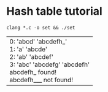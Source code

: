# Hash table tutorial
```clang *.c -o set && ./set```

<table><tr><td>
0: 'abcd' 'abcdefh_'<br>
1: 'a' 'abcde'<br>
2: 'ab' 'abcdef'<br>
3: 'abc' 'abcdefg' 'abcdefh'<br>
abcdefh_ found!<br>
abcdefh___ not found!<br>
</table></tr></td>
